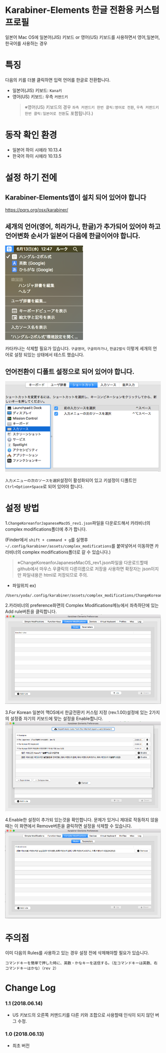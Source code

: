 # Karabiner-Elements 한글 전환용 커스텀 프로필
일본어 Mac OS에 일본어(JIS) 키보드 or 영어(US) 키보드를 사용하면서 영어,일본어,한국어를 사용하는 경우

# 특징
다음의 키를 더블 클릭하면 입력 언어를 한글로 전환합니다.
- 일본어(JIS) 키보드: `Kana키`
- 영어(US) 키보드: 우측 `커맨드키`
    > ※영어(US) 키보드의 경우 `좌측 커맨드키 한번 클릭:영어로 전환`, `우측 커맨드키 한번 클릭:일본어로 전환`도 포함됩니다.) 

# 동작 확인 환경
- 일본어 하이 시에라 10.13.4
- 한국어 하이 시에라 10.13.5

# 설정 하기 전에
## Karabiner-Elements앱이 설치 되어 있어야 합니다
https://pqrs.org/osx/karabiner/

## 세개의 언어(영어, 히라가나, 한글)가 추가되어 있어야 하고 언어변화 순서가 일본어 다음에 한글이어야 합니다.
![](https://github.com/buzzricksons/etc-korean-for-karabiner/blob/master/example_image/example1.png?raw=true)

카타카나는 삭제할 필요가 있습니다. `구글영어`, `구글히라가나`, `한글2벌식` 이렇게 세개의 언어로 설정 되있는 상태에서 테스트 했습니다.

## 언어전환이 디폴트 설정으로 되어 있어야 합니다.
![](https://github.com/buzzricksons/etc-korean-for-karabiner/blob/master/example_image/example2.png?raw=true)

`入力メニューの次のソースを選択`설정이 활성화되어 있고 키설정이 디폴트인 `Ctrl+Option+Space`로 되어 있어야 합니다.

# 설정 방법
1.`ChangeKoreanforJapaneseMacOS_rev1.json`파일을 다운로드해서 카라비너의 complex modifications폴더에 추가 합니다.
 
(Finder에서 `shift + command + g`를 실행후 `~/.config/karabiner/assets/complex_modifications`를 붙여넣어서 이동하면 카라비너의 complex modifications폴더로 갈 수 있습니다.)
>※ChangeKoreanforJapaneseMacOS_rev1.json파일을 다운로드할때 github에서 마우스 우클릭의 다른이름으로 저장을 사용하면 확장자는 json이지만 파일내용은 html로 저장되므로 주의.

- 파일위치 ex)
```
/Users/yoda/.config/karabiner/assets/complex_modifications/ChangeKoreanforJapaneseMacOS_rev1.json

``` 

2.카라비너의 preference화면의 Complex Modifications메뉴에서 좌측하단에 있는 Add rule버튼을 클릭합니다.
![](https://github.com/buzzricksons/etc-korean-for-karabiner/blob/master/example_image/example3.png?raw=true)

3.For Korean 일본어 맥OS에서 한글전환키 커스텀 지정 (rev.1.00)설정에 있는 2가지의 설정중 자기의 키보드에 맞는 설정을 Enable합니다.
![](https://github.com/buzzricksons/etc-korean-for-karabiner/blob/master/example_image/example4.png?raw=true)

4.Enable한 설정이 추가되 있는것을 확인합니다. 문제가 있거니 제대로 작동하지 않을때는 이 화면에서 Remove버튼을 클릭하면 설정을 삭제할 수 있습니다.
![](https://github.com/buzzricksons/etc-korean-for-karabiner/blob/master/example_image/example5.png?raw=true)

# 주의점
이미 다음의 Rules를 사용하고 있는 경우 설정 전에 삭제해야할 필요가 있습니다.
```
コマンドキーを簡単で押した時に、英数・かなキーを送信する。（左コマンドキーは英数、右コマンドキーはかな）（rev 2）
```

# Change Log
### 1.1 (2018.06.14)
- US 키보드의 오른쪽 커맨드키를 다른 키와 조합으로 사용할때 인식이 되지 않던 버그 수정.

### 1.0 (2018.06.13)
- 최초 버전
